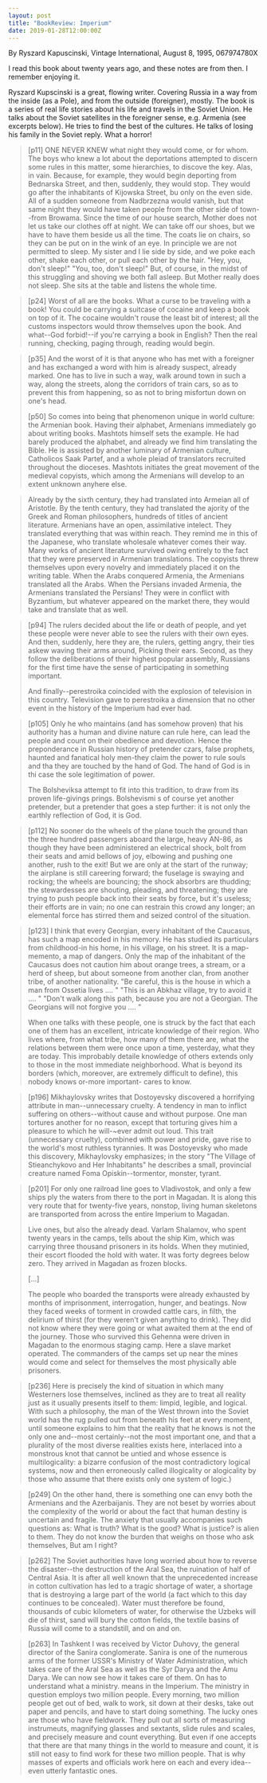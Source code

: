 ```yaml
---
layout: post
title: "BookReview: Imperium"
date: 2019-01-28T12:00:00Z
---
```

By Ryszard Kapuscinski, Vintage International, August 8, 1995, 067974780X

I read this book about twenty years ago, and these notes are from
then. I remember enjoying it.

Ryszard Kupscinski is a great, flowing writer. Covering Russia in a
way from the inside (as a Pole), and from the outside (foreigner),
mostly. The book is a series of real life stories about his life and
travels in the Soviet Union. He talks about the Soviet satellites in
the foreigner sense, e.g. Armenia (see excerpts below). He tries to
find the best of the cultures. He talks of losing his family in the
Soviet reply. What a horror!

> [p11] ONE NEVER KNEW what night they would come, or for whom.  The
> boys who knew a lot about the deportations attempted to discern some
> rules in this matter, some hierarchies, to discove the key. Alas, in
> vain. Because, for example, they would begin deporting from Bednarska
> Street, and then, suddenly, they would stop. They would go after the
> inhabitants of Kijowska Street, bu only on the even side. All of a
> sudden someone from Nadbrzezna would vanish, but that same night they
> would have taken people from the other side of town--from
> Browama. Since the time of our house search, Mother does not let us
> take our clothes off at night. We can take off our shoes, but we have
> to have them beside us all the time. The coats lie on chairs, so they
> can be put on in the wink of an eye. In principle we are not permitted
> to sleep. My sister and I lie side by side, and we poke each other,
> shake each other, or pull each other by the hair. "Hey, you, don't
> sleep!"  "You, too, don't sleep!" But, of course, in the midst of this
> struggling and shoving we both fall asleep. But Mother really does not
> sleep. She sits at the table and listens the whole time.

> [p24] Worst of all are the books. What a curse to be traveling with a
> book! You could be carrying a suitcase of cocaine and keep a book on
> top of it. The cocaine wouldn't rouse the least bit of interest; all
> the customs inspectors would throw themselves upon the book. And
> what--God forbid!--if you're carrying a book in English? Then the real
> running, checking, paging through, reading would begin.

> [p35] And the worst of it is that anyone who has met with a foreigner
> and has exchanged a word with him is already suspect, already
> marked. One has to live in such a way, walk around town in such a way,
> along the streets, along the corridors of train cars, so as to prevent
> this from happening, so as not to bring misfortun down on one's head.
>
> [p50] So comes into being that phenomenon unique in world culture: the
> Armenian book. Having their alphabet, Armenians immediately go about
> writing books. Mashtots himself sets the example. He had barely
> produced the alphabet, and already we find him translating the
> Bible. He is assisted by another luminary of Armenian culture,
> Catholicos Saak Partef, and a whole pleiad of translators recruited
> throughout the dioceses. Mashtots initiates the great movement of the
> medieval copyists, which among the Armenians will develop to an extent
> unknown anyhere else.

> Already by the sixth century, they had translated into Armeian all of
> Aristotle. By the tenth century, they had translated the ajority of
> the Greek and Roman philosophers, hundreds of titles of ancient
> literature. Armenians have an open, assimilative intelect.  They
> translated everything that was within reach. They remind me in this of
> the Japanese, who translate wholesale whatever comes their way. Many
> works of ancient literature survived owing entirely to the fact that
> they were preserved in Armenian translations.  The copyists threw
> themselves upon every novelry and immediately placed it on the writing
> table. When the Arabs conquered Armenia, the Armenians translated all
> the Arabs.  When the Persians invaded Armenia, the Armenians
> translated the Persians! They were in conflict with Byzantium, but
> whatever appeared on the market there, they would take and translate
> that as well.

> [p94] The rulers decided about the life or death of people, and yet
> these people were never able to see the rulers with their own
> eyes. And then, suddenly, here they are, the rulers, getting angry,
> their ties askew waving their arms around, Picking their ears. Second,
> as they follow the deliberations of their highest popular assembly,
> Russians for the first time have the sense of participating in
> something important.
>
> And finally--perestroika coincided with the explosion of television in
> this country. Television gave to perestroika a dimension that no other
> event in the history of the lmperium had ever had.

> [p105] Only he
> who maintains (and has somehow proven) that his authority has
> a human and divine nature can rule here, can lead the people and
> count on their obedience and devotion. Hence the preponderance
> in Russian history of pretender czars, false prophets, haunted and
> fanatical holy men-they claim the power to rule souls and tha
> they are touched by the hand of God. The hand of God is in thi
> case the sole legitimation of power.
>
> The Bolsheviksa attempt to fit into this tradition, to draw from
> its proven life-givings prings. Bolshevismi s of course yet another
> pretender, but a pretender that goes a step further: it is not only
> the earthly reflection of God, it is God.

> [p112] No sooner do the wheels of the plane touch the ground than the
> three hundred passengers aboard the large, heavy AN-86, as though they
> have been administered an electrical shock, bolt from their seats and
> amid bellows of joy, elbowing and pushing one another, rush to the
> exit! But we are only at the start of the runway; the airplane is
> still careering forward; the fuselage is swaying and rocking; the
> wheels are bouncing; the shock absorbrs are thudding; the stewardesses
> are shouting, pleading, and threatening; they are trying to push
> people back into their seats by force, but it's useless; their efforts
> are in vain; no one can restrain this crowd any longer; an elemental
> force has stirred them and seized control of the situation.

> [p123] I think that every Georgian, every inhabitant of the Caucasus,
> has such a map encoded in his memory. He has studied its particulars
> from childhood-in his home, in his village, on his street. It is a
> map-memento, a map of dangers. Only the map of the inhabitant of the
> Caucasus does not caution him about orange trees, a stream, or a herd
> of sheep, but about someone from another clan, from another tribe, of
> another nationality. "Be careful, this is the house in which a man
> from Ossetia lives .... " "This is an Abkhaz village, try to avoid it
> .... " "Don't walk along this path, because you are not a
> Georgian. The Georgians will not forgive you .... "
>
> When one talks with these people, one is struck by the fact that each
> one of them has an excellent, intricate knowledge of their region. Who
> lives where, from what tribe, how many of them there are, what the
> relations between them were once upon a time, yesterday, what they are
> today. This improbably detaile knowledge of others extends only to
> those in the most immediate neighborhood. What is beyond its borders
> (which, moreover, are extremely difficult to define), this nobody
> knows or-more important- cares to know.

> [p196] Mikhaylovsky writes that Dostoyevsky discovered a horrifying
> attribute in man--unnecessary cruelty. A tendency in man to inflict
> suffering on others--without cause and without purpose. One man
> tortures another for no reason, except that torturing gives him a
> pleasure to which he will-~ever admit out loud. This trait
> (unnecessary cruelty), combined with power and pride, gave rise to the
> world's most ruthless tyrannies. It was Dostoyevsky who made this
> discovery, Mikhaylovsky emphasizes; in the story "The Village of
> Stieanchykovo and Her Inhabitants" he describes a small, provincial
> creature named Foma Opiskin--tormentor, monster, tyrant.

> [p201] For only one railroad line goes to Vladivostok, and only a few
> ships ply the waters from there to the port in Magadan. It is along
> this very route that for twenty-five years, nonstop, living human
> skeletons are transported from across the entire Imperium to Magadan.
>
> Live ones, but also the already dead. Varlam Shalamov, who
> spent twenty years in the camps, tells about the ship Kim, which
> was carrying three thousand prisoners in its holds. When they
> mutinied, their escort flooded the hold with water. It was forty
> degrees below zero. They arrived in Magadan as frozen blocks.
>
> [...]
>
> The people who boarded the transports were already exhausted by months
> of imprisonment, interrogation, hunger, and beatings. Now they faced
> weeks of torment in crowded cattle cars, in filth, the delirium of
> thirst (for they weren't given anything to drink). They did not know
> where they were going or what awaited them at the end of the
> journey. Those who survived this Gehenna were driven in Magadan to the
> enormous staging camp. Here a slave market operated. The commanders of
> the camps set up near the mines would come and select for themselves
> the most physically able prisoners.

> [p236] Here is precisely the kind of situation in which many
> Westerners lose themselves, inclined as they are to treat all reality
> just as it usually presents itself to them: limpid, legible, and
> logical. With such a philosophy, the man of the West thrown into the
> Soviet world has the rug pulled out from beneath his feet at every
> moment, until someone explains to him that the reality that he knows
> is not the only one and--most certainly--not the most important one,
> and that a plurality of the most diverse realities exists here,
> interlaced into a monstrous knot that cannot be untied and whose
> essence is multilogicality: a bizarre confusion of the most
> contradictory logical systems, now and then erroneously called
> illogicality or alogicality by those who assume that there exists only
> one system of logic.)

> [p249] On the other hand, there is something one can envy both the
> Armenians and the Azerbaijanis. They are not beset by worries about
> the complexity of the world or about the fact that human destiny is
> uncertain and fragile. The anxiety that usually accompanies such
> questions as: What is truth? What is the good? What is justice? is
> alien to them. They do not know the burden that weighs on those who
> ask themselves, But am I right?

> [p262] The Soviet authorities have long worried about how to reverse
> the disaster--the destruction of the Aral Sea, the ruination of half
> of Central Asia. It is after all well known that the unprecedented
> increase in cotton cultivation has led to a tragic shortage of water,
> a shortage that is destroying a large part of the world (a fact which
> to this day continues to be concealed). Water must therefore be found,
> thousands of cubic kilometers of water, for otherwise the Uzbeks will
> die of thirst, sand will bury the cotton fields, the textile basins of
> Russia will come to a standstill, and on and on.

> [p263] In Tashkent I was received by Victor Duhovy, the general
> director of the Sanira conglomerate. Sanira is one of the numerous
> arms of the former USSR's Ministry of Water Administration, which
> takes care of the Aral Sea as well as the Syr Darya and the Amu
> Darya. We can now see how it takes care of them. On has to understand
> what a ministry. means in the Imperium. The ministry in question
> employs two million people. Every morning, two million people get out
> of bed, walk to work, sit down at their desks, take out paper and
> pencils, and have to start doing something. The lucky ones are those
> who have fieldwork. They pull out all sorts of measuring instrumeuts,
> magnifying glasses and sextants, slide rules and scales, and precisely
> measure and count everything. But even if one accepts that there are
> that many things in the world to measure and count, it is still not
> easy to find work for these two million people. That is why masses of
> experts and officials work here on each and every idea--even utterly
> fantastic ones.
